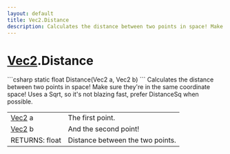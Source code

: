 ```yaml
---
layout: default
title: Vec2.Distance
description: Calculates the distance between two points in space! Make sure they're in the same coordinate space! Uses a Sqrt, so it's not blazing fast, prefer DistanceSq when possible.
---
```

# [Vec2]({{site.url}}/Pages/Reference/Vec2.html).Distance

<div class='signature' markdown='1'>
```csharp
static float Distance(Vec2 a, Vec2 b)
```
Calculates the distance between two points in space!
Make sure they're in the same coordinate space! Uses a Sqrt, so
it's not blazing fast, prefer DistanceSq when possible.
</div>

|  |  |
|--|--|
|[Vec2]({{site.url}}/Pages/Reference/Vec2.html) a|The first point.|
|[Vec2]({{site.url}}/Pages/Reference/Vec2.html) b|And the second point!|
|RETURNS: float|Distance between the two points.|




